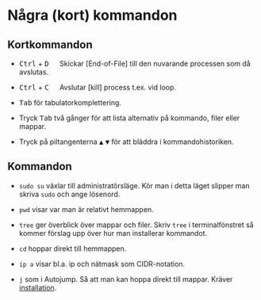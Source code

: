 # Några (kort) kommandon

## Kortkommandon  

* <kbd>Ctrl</kbd> + <kbd>D</kbd> &ensp;&ensp; Skickar [End-of-File] till den nuvarande processen som då avslutas.  

* <kbd>Ctrl</kbd> + <kbd>C</kbd> &ensp;&ensp; Avslutar [kill] process t.ex. vid loop.  

* <kbd>Tab</kbd> för tabulatorkomplettering.  

* Tryck <kbd>Tab</kbd> två gånger för att lista alternativ på kommando, filer eller mappar.  

* Tryck på piltangenterna <kbd>▲</kbd> <kbd>▼</kbd> för att bläddra i kommandohistoriken.  

## Kommandon

* `sudo su` växlar till administratörsläge. Kör man i detta läget slipper man skriva `sudo` och ange lösenord.  

* `pwd` visar var man är relativt hemmappen.  

* `tree` ger överblick över mappar och filer. Skriv `tree` i terminalfönstret så kommer förslag upp över hur man installerar kommandot.  

* `cd` hoppar direkt till hemmappen.  

* `ip a` visar bl.a. ip och nätmask som CIDR-notation.  

* `j` som i Autojump. Så att man kan hoppa direkt till mappar. Kräver [installation](./autojump.md).  
